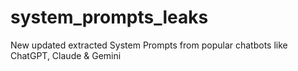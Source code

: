 # system_prompts_leaks
New updated extracted System Prompts from popular chatbots like ChatGPT, Claude &amp; Gemini

